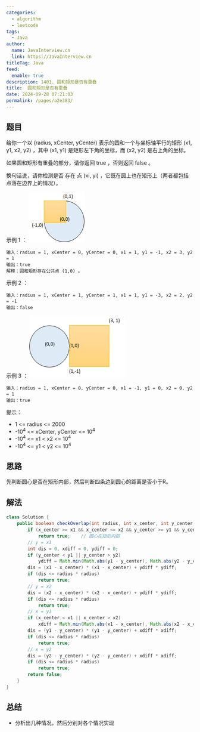 ```yaml
---
categories: 
  - algorithm
  - leetcode
tags: 
  - Java
author: 
  name: JavaInterview.cn
  link: https://JavaInterview.cn
titleTag: Java
feed: 
  enable: true
description: 1401. 圆和矩形是否有重叠
title:  圆和矩形是否有重叠
date: 2024-09-28 07:21:03
permalink: /pages/a2e383/
---
```


## 题目
给你一个以 (radius, xCenter, yCenter) 表示的圆和一个与坐标轴平行的矩形 (x1, y1, x2, y2) ，其中 (x1, y1) 是矩形左下角的坐标，而 (x2, y2) 是右上角的坐标。

如果圆和矩形有重叠的部分，请你返回 true ，否则返回 false 。

换句话说，请你检测是否 存在 点 (xi, yi) ，它既在圆上也在矩形上（两者都包括点落在边界上的情况）。



示例 1 ：
![sample_2_1728.png](../../../media/pictures/leetcode/sample_2_1728.png)
    
    输入：radius = 1, xCenter = 0, yCenter = 0, x1 = 1, y1 = -1, x2 = 3, y2 = 1
    输出：true
    解释：圆和矩形存在公共点 (1,0) 。
示例 2 ：

    输入：radius = 1, xCenter = 1, yCenter = 1, x1 = 1, y1 = -3, x2 = 2, y2 = -1
    输出：false
示例 3 ：
![sample_4_1728.png](../../../media/pictures/leetcode/sample_4_1728.png)

    输入：radius = 1, xCenter = 0, yCenter = 0, x1 = -1, y1 = 0, x2 = 0, y2 = 1
    输出：true


提示：

* 1 <= radius <= 2000
* -10<sup>4</sup> <= xCenter, yCenter <= 10<sup>4</sup>
* -10<sup>4</sup> <= x1 < x2 <= 10<sup>4</sup>
* -10<sup>4</sup> <= y1 < y2 <= 10<sup>4</sup>


## 思路
先判断圆心是否在矩形内部，然后判断四条边到圆心的距离是否小于R。




## 解法
```java
class Solution {
    public boolean checkOverlap(int radius, int x_center, int y_center, int x1, int y1, int x2, int y2) {
        if (x_center >= x1 && x_center <= x2 && y_center >= y1 && y_center <= y2)
            return true;    // 圆心在矩形内部
        // y = x1
        int dis = 0, xdiff = 0, ydiff = 0;
        if (y_center < y1 || y_center > y2)
            ydiff = Math.min(Math.abs(y1 - y_center), Math.abs(y2 - y_center));
        dis = (x1 - x_center) * (x1 - x_center) + ydiff * ydiff;
        if (dis <= radius * radius)
            return true;
        // y = x2
        dis = (x2 - x_center) * (x2 - x_center) + ydiff * ydiff;
        if (dis <= radius * radius)
            return true;
        // x = y1
        if (x_center < x1 || x_center > x2)
            xdiff = Math.min(Math.abs(x1 - x_center), Math.abs(x2 - x_center));
        dis = (y1 - y_center) * (y1 - y_center) + xdiff * xdiff;
        if (dis <= radius * radius)
            return true;
        // x = y2
        dis = (y2 - y_center) * (y2 - y_center) + xdiff * xdiff;
        if (dis <= radius * radius)
            return true;
        return false;
    }
}

```

## 总结

- 分析出几种情况，然后分别对各个情况实现 
